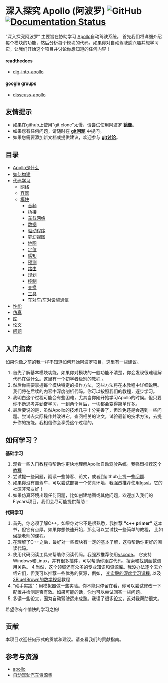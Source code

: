 # 深入探究 Apollo (阿波罗) ![GitHub](https://img.shields.io/github/license/daohu527/Dig-into-Apollo.svg?style=popout) [![Documentation Status](https://readthedocs.org/projects/dig-into-apollo/badge/?version=latest)](https://dig-into-apollo.readthedocs.io/en/latest/?badge=latest)

“深入探究阿波罗” 主要旨在协助学习 [Apollo](https://github.com/ApolloAuto/apollo)自动驾驶系统。 首先我们将详细介绍每个模块的功能，然后分析每个模块的代码。如果你对自动驾驶感兴趣并想学习它，让我们开始这个项目并讨论你想知道的任何内容！

#### readthedocs
- [dig-into-apollo](https://dig-into-apollo.readthedocs.io/en/latest/index.html#)

#### google groups
- [disscuss-apollo](https://groups.google.com/g/d-apollo)

## 友情提示

* 如果在github上使用"git clone"太慢，请尝试使用阿波罗 **[镜像](https://gitee.com/baidu/apolloauto)**。 
* 如果您有任何问题，请随时在 **[git问题](https://github.com/daohu527/dig-into-apollo/issues)**  中提问。
* 如果您需要添加新文档或提供建议，欢迎参与 **[git讨论](https://github.com/daohu527/dig-into-apollo/discussions)**。

## 目录

- [Apollo是什么](what_is_apollo)
- [如何构建](how_to_build)
- [代码学习](code_learning)
    - [网络](cyber)
    - [容器](docker)
    - [模块](modules)
        - [音频](modules/audio)
        - [桥接](modules/bridge)
        - [车载网络](modules/canbus)
        - [数据](modules/data)
        - [驱动程序](modules/drivers)
        - [梦幻视图](modules/dreamview)   
        - [地图](modules/map)
        - [定位](modules/localization)
        - [感知](modules/perception)
        - [预测](modules/prediction)
        - [路由](modules/routing)
        - [规划](modules/planning)
        - [控制](modules/control)
        - [变换](modules/transform)
        - [工具](modules/tools)
        - [车对车/车对设施通信](modules/v2x)
- [性能](performance)
- [仿真](simulation)
- [库](library)
- [论文](papers)
- [问题](questions)


## 入门指南

如果你像之前的我一样不知道如何开始阿波罗项目，这里有一些建议。  

1. 首先了解基本模块功能。如果你对模块的一般功能不清楚，你会发现很难理解代码在做什么。这里有一个初学者级别的[教程](https://apollo.auto/devcenter/coursetable_cn.html?target=1) 。  
2. 然后你需要掌握每个模块特定的操作方法，这些方法将在本教程中详细说明。我们将在后续的内容中深度剖析代码。你可以按照我们的教程，逐步学习。
3. 我明白这个过程可能会有些困难，尤其当你刚开始学习Apollo的时候。但只要你不断思考并勤奋学习，一到两个月后，一切都会变得简单许多。
4. 最后要说的是，虽然Apollo的技术几乎十分完善了，但难免还是会遇到一些问题。尝试去实际操作并改进它，查阅相关的论文，试验最新的技术方法，去提升你的技能。我相信你会享受这个过程的。


## 如何学习？

**基础学习**  

1. 观看一些入门教程将帮助你更快地理解Apollo自动驾驶系统。我强烈推荐这个[教程](https://apollo.auto/devcenter/coursetable_cn.html?target=1)  
2. 尝试提一些问题，阅读一些博客、论文，或者到github上提一些[问题](https://github.com/ApolloAuto/apollo/issues).  
3. 如果你没有自驾车，可以尝试部署一个仿真环境，我强烈推荐使用[lgsvl](https://github.com/lgsvl/simulator)。它的社区非常友好！ 
4. 如果仿真环境出现任何问题，比如创建地图或其他问题，欢迎加入我们的Flycars项目。我们会尽可能提供帮助！ 

**代码学习**  

1. 首先，你必须了解C++。如果你对它不是很熟悉，我推荐 **"c++ primer"** 这本书，但它有点厚。如果你想快速开始，那么可以尝试找一些简单的教程， 比如[侯捷](https://search.bilibili.com/all?keyword=%E4%BE%AF%E6%8D%B7)老师的课程。
2. 在理解了C++之后，最好对一些模块有一定的基本了解，这将帮助你更好的阅读代码。
3. 使用代码阅读工具来帮助你阅读代码。我强烈推荐使用[vscode](https://code.visualstudio.com/)。 它支持Windows和Linux，并有很多插件，可以帮助你跟踪代码、搜索和找到函数调用关系。
4.当然，这个领域还有众多的专业知识和资源库。我没办法逐个去介绍它们，但我可以推荐一些优秀的资源，例如， [李宏毅的深度学习课程](https://www.bilibili.com/video/BV1JE411g7XF?p=1), 以及[3Blue1Brown的数学视频](https://space.bilibili.com/88461692/)教程
5. “动手实践”：用模拟器做一些实验。你不能只停留在看，你可以尝试修改一下配置并检测是否有效。如果可能的话，你也可以尝试回答一些问题。
6. 多读一些论文，因为自动驾驶远未成熟。我读了很多[论文](https://github.com/daohu527/awesome-self-driving-car#papers-blogs)，这对我帮助很大。

希望你有个愉快的学习之旅!  

## 贡献
本项目欢迎任何形式的贡献和建议。请查看我们的贡献指南。  


## 参考与资源
- [apollo](https://github.com/ApolloAuto/apollo)  
- [自动驾驶汽车资源集](https://github.com/daohu527/awesome-self-driving-car)    

